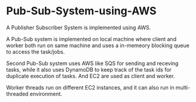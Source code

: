 # Pub-Sub-System-using-AWS

A Publisher Subscriber System is implemented using AWS.

A Pub-Sub system is implemented on local machine where client and worker both run on same machine and uses a in-memeory blocking queue to access the task/jobs.

Second Pub-Sub system uses AWS like SQS for sending and receving tasks, while it also uses DynamoDB to keep track of the task ids for duplicate execution of tasks. And EC2 are used as client and worker.

Worker threads run on different EC2 instances, and it can also run in multi-threaded environment. 
